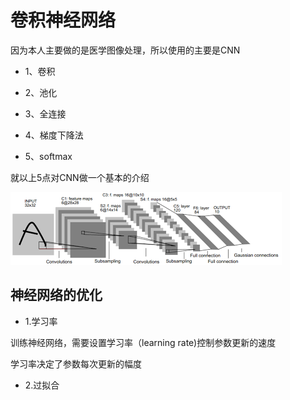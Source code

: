 # 卷积神经网络

 因为本人主要做的是医学图像处理，所以使用的主要是CNN

* 1、卷积

* 2、池化

* 3、全连接

* 4、梯度下降法

* 5、softmax

就以上5点对CNN做一个基本的介绍

![cnn](https://github.com/abbqboy/Sticker/blob/master/photo/cnn.png?raw=true)

## 神经网络的优化

* 1.学习率

训练神经网络，需要设置学习率（learning rate)控制参数更新的速度

学习率决定了参数每次更新的幅度

* 2.过拟合



